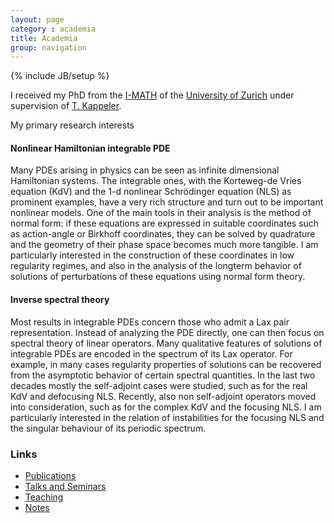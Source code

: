 ```yaml
---
layout: page
category : academia
title: Academia
group: navigation
---
```

{% include JB/setup %}

I received my PhD from the [I-MATH](http://math.uzh.ch) of the [University of Zurich](http://www.uzh.ch) under supervision of [T. Kappeler](https://www.math.uzh.ch/index.php?id=professur&L=&key1=113&key2=&key3=&keySemId=).

My primary research interests

#### Nonlinear Hamiltonian integrable PDE
Many PDEs arising in physics can be seen as infinite dimensional Hamiltonian systems. The integrable ones, with the Korteweg-de Vries equation (KdV) and the 1-d nonlinear Schrödinger equation (NLS) as prominent examples, have a very rich structure and turn out to be important nonlinear models. One of the main tools in their analysis is the method of normal form: if these equations are expressed in suitable coordinates such as action-angle or Birkhoff coordinates, they can be solved by quadrature and the geometry of their phase space becomes much more tangible. I am particularly interested in the construction of these coordinates in low regularity regimes, and also in the analysis of the longterm behavior of solutions of perturbations of these equations using normal form theory.

#### Inverse spectral theory
Most results in integrable PDEs concern those who admit a Lax pair representation. Instead of analyzing the PDE directly, one can then focus on spectral theory of linear operators. Many qualitative features of solutions of integrable PDEs are encoded in the spectrum of its Lax operator. For example, in many cases regularity properties of solutions can be recovered from the asymptotic behavior of certain spectral quantities.
In the last two decades mostly the self-adjoint cases were studied, such as for the real KdV and defocusing NLS. Recently, also non self-adjoint operators moved into consideration, such as for the complex KdV and the focusing NLS. I am particularly interested in the relation of instabilities for the focusing NLS and the singular behaviour of its periodic spectrum.


### Links
- [Publications](/academia/publications)
- [Talks and Seminars](/academia/seminars)
- [Teaching](/academia/teaching)
- [Notes](/academia/notes)
